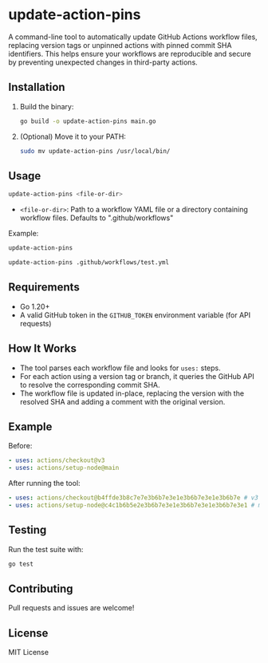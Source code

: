 # update-action-pins

A command-line tool to automatically update GitHub Actions workflow files, replacing version tags or unpinned actions with pinned commit SHA identifiers. This helps ensure your workflows are reproducible and secure by preventing unexpected changes in third-party actions.

## Installation

1. Build the binary:
   ```sh
   go build -o update-action-pins main.go
   ```
2. (Optional) Move it to your PATH:
   ```sh
   sudo mv update-action-pins /usr/local/bin/
   ```

## Usage

```sh
update-action-pins <file-or-dir>
```

- `<file-or-dir>`: Path to a workflow YAML file or a directory containing workflow files. Defaults to ".github/workflows"

Example:
```sh
update-action-pins

update-action-pins .github/workflows/test.yml
```

## Requirements
- Go 1.20+
- A valid GitHub token in the `GITHUB_TOKEN` environment variable (for API requests)

## How It Works
- The tool parses each workflow file and looks for `uses:` steps.
- For each action using a version tag or branch, it queries the GitHub API to resolve the corresponding commit SHA.
- The workflow file is updated in-place, replacing the version with the resolved SHA and adding a comment with the original version.

## Example
Before:
```yaml
- uses: actions/checkout@v3
- uses: actions/setup-node@main
```
After running the tool:
```yaml
- uses: actions/checkout@b4ffde3b8c7e7e3b6b7e3e1e3b6b7e3e1e3b6b7e # v3
- uses: actions/setup-node@c4c1b6b5e2e3b6b7e3e1e3b6b7e3e1e3b6b7e3e1 # main
```

## Testing
Run the test suite with:
```sh
go test
```

## Contributing
Pull requests and issues are welcome!

## License
MIT License
